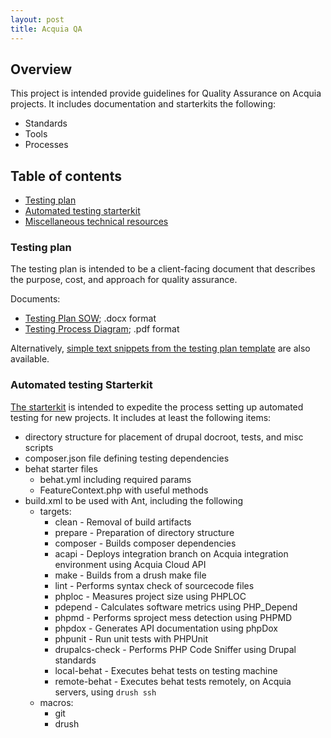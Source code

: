 ```yaml
---
layout: post
title: Acquia QA
---
```


## Overview

This project is intended provide guidelines for Quality Assurance on Acquia projects. It includes documentation and starterkits the following:

* Standards
* Tools
* Processes

## Table of contents
* [Testing plan](#testing-plan)
* [Automated testing starterkit](#starterkit)
* [Miscellaneous technical resources](http://unn.github.io/acquiaqa/2014/03/28/interesting-code/)

### <a name="testing-plan"></a>Testing plan

The testing plan is intended to be a client-facing document that describes the purpose, cost, and approach for quality assurance.

Documents:

* [Testing Plan SOW](http://unn.github.io/acquiaqa/files/AcquiaTestingPlanTemplate.docx); .docx format
* [Testing Process Diagram](http://unn.github.io/acquiaqa/files//TestingWorkflowDiagram.pdf); .pdf format

Alternatively, [simple text snippets from the testing plan template](http://unn.github.io/acquiaqa/2014/03/28/testing-plan/) are also available.

### <a name="starterkit"></a>Automated testing Starterkit

[The starterkit](https://github.com/unn/php-project) is intended to expedite the process setting up automated testing for new projects. It includes at least the following items:

* directory structure for placement of drupal docroot, tests, and misc scripts
* composer.json file defining testing dependencies
* behat starter files
    * behat.yml including required params
    * FeatureContext.php with useful methods
* build.xml to be used with Ant, including the following
    * targets:
        * clean - Removal of build artifacts
        * prepare - Preparation of directory structure
        * composer - Builds composer dependencies
        * acapi - Deploys integration branch on Acquia integration environment using Acquia Cloud API
        * make - Builds from a drush make file
        * lint - Performs syntax check of sourcecode files
        * phploc - Measures project size using PHPLOC
        * pdepend - Calculates software metrics using PHP_Depend
        * phpmd - Performs sproject mess detection using PHPMD
        * phpdox - Generates API documentation using phpDox
        * phpunit - Run unit tests with PHPUnit
        * drupalcs-check - Performs PHP Code Sniffer using Drupal standards
        * local-behat - Executes behat tests on testing machine
        * remote-behat - Executes behat tests remotely, on Acquia servers, using `drush ssh`
    * macros:
        * git
        * drush
